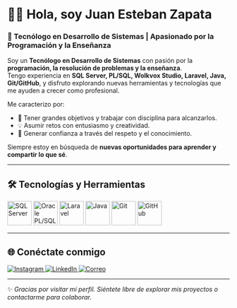 # 👨‍💻 Hola, soy Juan Esteban Zapata  

### 🚀 Tecnólogo en Desarrollo de Sistemas | Apasionado por la Programación y la Enseñanza  

Soy un **Tecnólogo en Desarrollo de Sistemas** con pasión por la **programación, la resolución de problemas y la enseñanza**.  
Tengo experiencia en **SQL Server, PL/SQL, Wolkvox Studio, Laravel, Java, Git/GitHub**, y disfruto explorando nuevas herramientas y tecnologías que me ayuden a crecer como profesional.  

Me caracterizo por:  
- 🎯 Tener grandes objetivos y trabajar con disciplina para alcanzarlos.  
- 💡 Asumir retos con entusiasmo y creatividad.  
- 🤝 Generar confianza a través del respeto y el conocimiento.  

Siempre estoy en búsqueda de **nuevas oportunidades para aprender y compartir lo que sé**.  

---

## 🛠️ Tecnologías y Herramientas  

<p align="left">
  <img src="https://img.icons8.com/color/96/microsoft-sql-server.png" alt="SQL Server" width="55" height="55"/>
  <img src="https://img.icons8.com/color/96/oracle-logo.png" alt="Oracle PL/SQL" width="55" height="55"/>
  <img src="https://img.icons8.com/fluency/96/laravel.png" alt="Laravel" width="55" height="55"/>
  <img src="https://img.icons8.com/color/96/java-coffee-cup-logo.png" alt="Java" width="55" height="55"/>
  <img src="https://img.icons8.com/color/96/git.png" alt="Git" width="55" height="55"/>
  <img src="https://img.icons8.com/color/96/github.png" alt="GitHub" width="55" height="55"/>
</p>  

---

## 🌐 Conéctate conmigo  

<p align="left">
  <a href="https://instagram.com/TU_USUARIO" target="_blank">
    <img src="https://img.icons8.com/fluency/48/instagram-new.png" alt="Instagram"/>
  </a>
  <a href="https://linkedin.com/in/TU_USUARIO" target="_blank">
    <img src="https://img.icons8.com/color/48/linkedin.png" alt="LinkedIn"/>
  </a>
  <a href="mailto:TU_CORREO@example.com" target="_blank">
    <img src="https://img.icons8.com/fluency/48/email.png" alt="Correo"/>
  </a>
</p>  

---

✨ _Gracias por visitar mi perfil. Siéntete libre de explorar mis proyectos o contactarme para colaborar._  
